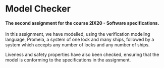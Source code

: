 # Model Checker
#### The second assignment for the course 2IX20 - Software specifications.

In this assignment, we have modelled, using the verification modeling language, Promela, a system of one lock and many ships, followed by a system which accepts any number of locks and any number of ships.

Liveness and safety properties have also been checked, ensuring that the model is conforming to the specifications in the assignment.
